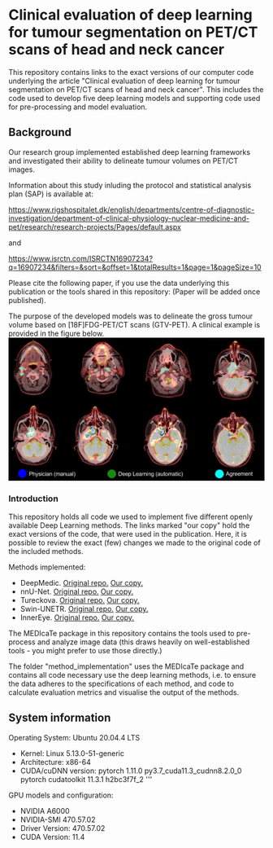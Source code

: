 # Clinical evaluation of deep learning for tumour segmentation on PET/CT scans of head and neck cancer

This repository contains links to the exact versions of our computer code underlying the article "Clinical evaluation of deep learning for tumour segmentation on PET/CT scans of head and neck cancer". This includes the code used to develop five deep learning models and supporting code used for pre-processing and model evaluation.

## Background
Our research group implemented established deep learning frameworks and investigated their ability to delineate tumour volumes on PET/CT images.

Information about this study inluding the protocol and statistical analysis plan (SAP) is available at: 

https://www.rigshospitalet.dk/english/departments/centre-of-diagnostic-investigation/department-of-clinical-physiology-nuclear-medicine-and-pet/research/research-projects/Pages/default.aspx

and 

https://www.isrctn.com/ISRCTN16907234?q=16907234&filters=&sort=&offset=1&totalResults=1&page=1&pageSize=10

Please cite the following paper, if you use the data underlying this publication or the tools shared in this repository: (Paper will be added once published). 
    
The purpose of the developed models was to delineate the gross tumour volume based on [18F]FDG-PET/CT scans (GTV-PET). A clinical example is provided in the figure below. 
![hnc-tumour-seg](research-dia-kf.jpg)
    
### Introduction
This repository holds all code we used to implement five different openly available Deep Learning methods.
The links marked "our copy" hold the exact versions of the code, that were used in the publication.
Here, it is possible to review the exact (few) changes we made to the original code of the included methods.

Methods implemented:
* DeepMedic. [Original repo.](https://github.com/deepmedic/deepmedic) [Our copy.](https://github.com/CAAI/deepmedic_DGK)
* nnU-Net. [Original repo.](https://github.com/MIC-DKFZ/nnUNet) [Our copy.](https://github.com/CAAI/nnUNet-DGK)
* Tureckova. [Original repo.](https://github.com/tureckova/Abdomen-CT-Image-Segmentation) [Our copy.](https://github.com/CAAI/tureckova-DGK)
* Swin-UNETR. [Original repo.](https://github.com/Project-MONAI/research-contributions/tree/main/SwinUNETR/BTCV) [Our copy.](https://github.com/CAAI/SwinUNETR-DGK)
* InnerEye. [Original repo.](https://github.com/microsoft/InnerEye-DeepLearning) [Our copy.](https://github.com/CAAI/InnerEye-DeepLearning-DGK)

The MEDIcaTe package in this repository contains the tools used to pre-process and analyze image data (this draws heavily on well-established tools - you might prefer to use those directly.)
    
The folder "method_implementation" uses the MEDIcaTe package and contains all code necessary use the deep learning methods, i.e. to ensure the data adheres to the specifications of each method, and code to calculate evaluation metrics and visualise the output of the methods. 

## System information
Operating System: Ubuntu 20.04.4 LTS
* Kernel: Linux 5.13.0-51-generic
* Architecture: x86-64
* CUDA/cuDNN version: pytorch 1.11.0 py3.7_cuda11.3_cudnn8.2.0_0 pytorch cudatoolkit 11.3.1 h2bc3f7f_2 '''

GPU models and configuration:
* NVIDIA A6000
* NVIDIA-SMI 470.57.02 
* Driver Version: 470.57.02 
* CUDA Version: 11.4
